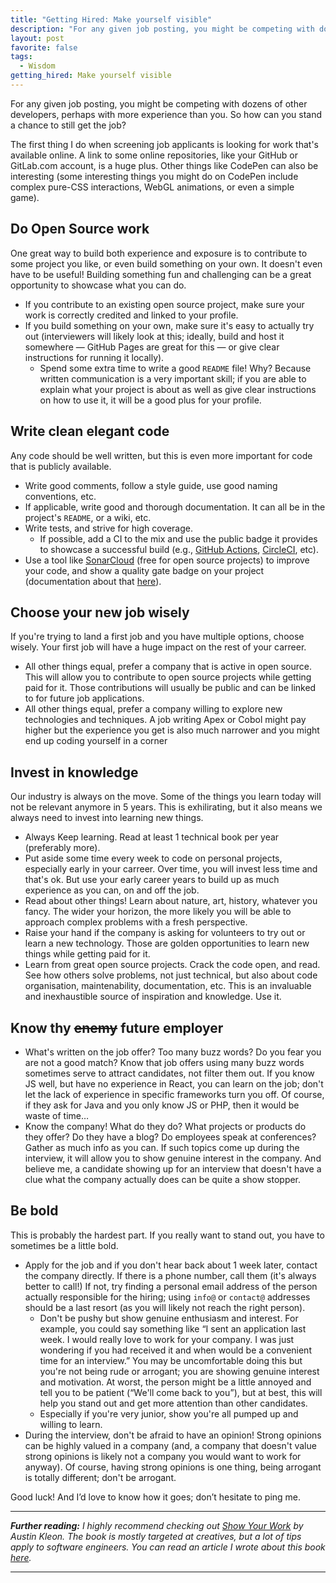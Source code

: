 ```yaml
---
title: "Getting Hired: Make yourself visible"
description: "For any given job posting, you might be competing with dozens of other developers, perhaps with more experience than you. So how can you stand a chance to still get the job?"
layout: post
favorite: false
tags:
  - Wisdom
getting_hired: Make yourself visible
---
```


For any given job posting, you might be competing with dozens of other developers, perhaps with more experience than you. So how can you stand a chance to still get the job?

The first thing I do when screening job applicants is looking for work that's available online. A link to some online repositories, like your GitHub or GitLab.com account, is a huge plus. Other things like CodePen can also be interesting (some interesting things you might do on CodePen include complex pure-CSS interactions, WebGL animations, or even a simple game).

## Do Open Source work
One great way to build both experience and exposure is to contribute to some project you like, or even build something on your own. It doesn't even have to be useful! Building something fun and challenging can be a great opportunity to showcase what you can do.

* If you contribute to an existing open source project, make sure your work is correctly credited and linked to your profile.
* If you build something on your own, make sure it's easy to actually try out (interviewers will likely look at this; ideally, build and host it somewhere &mdash; GitHub Pages are great for this &mdash; or give clear instructions for running it locally).
  * Spend some extra time to write a good `README` file! Why? Because written communication is a very important skill; if you are able to explain what your project is about as well as give clear instructions on how to use it, it will be a good plus for your profile.

## Write clean elegant code
Any code should be well written, but this is even more important for code that is publicly available.

* Write good comments, follow a style guide, use good naming conventions, etc.
* If applicable, write good and thorough documentation. It can all be in the project's `README`, or a wiki, etc.
* Write tests, and strive for high coverage.
  * If possible, add a CI to the mix and use the public badge it provides to showcase a successful build (e.g., [GitHub Actions](https://docs.github.com/en/actions/monitoring-and-troubleshooting-workflows/monitoring-workflows/adding-a-workflow-status-badge), [CircleCI](https://circleci.com/docs/status-badges/), etc).
* Use a tool like [SonarCloud](https://sonarcloud.io/) (free for open source projects) to improve your code, and show a quality gate badge on your project (documentation about that [here](https://docs.sonarsource.com/sonarcloud/managing-your-projects/managing-your-project-as-developer/#using-project-badge)).

## Choose your new job wisely
If you're trying to land a first job and you have multiple options, choose wisely. Your first job will have a huge impact on the rest of your carreer.

* All other things equal, prefer a company that is active in open source. This will allow you to contribute to open source projects while getting paid for it. Those contributions will usually be public and can be linked to for future job applications.
* All other things equal, prefer a company willing to explore new technologies and techniques. A job writing Apex or Cobol might pay higher but the experience you get is also much narrower and you might end up coding yourself in a corner

## Invest in knowledge
Our industry is always on the move. Some of the things you learn today will not be relevant anymore in 5 years. This is exhilirating, but it also means we always need to invest into learning new things.

* Always Keep learning. Read at least 1 technical book per year (preferably more). 
* Put aside some time every week to code on personal projects, especially early in your carreer. Over time, you will invest less time and that's ok. But use your early career years to build up as much experience as you can, on and off the job.
* Read about other things! Learn about nature, art, history, whatever you fancy. The wider your horizon, the more likely you will be able to approach complex problems with a fresh perspective.
* Raise your hand if the company is asking for volunteers to try out or learn a new technology. Those are golden opportunities to learn new things while getting paid for it.
* Learn from great open source projects. Crack the code open, and read. See how others solve problems, not just technical, but also about code organisation, maintenability, documentation, etc. This is an invaluable and inexhaustible source of inspiration and knowledge. Use it.

## Know thy <del>enemy</del> future employer

* What's written on the job offer? Too many buzz words? Do you fear you are not a good match? Know that job offers using many buzz words sometimes serve to attract candidates, not filter them out. If you know JS well, but have no experience in React, you can learn on the job; don't let the lack of experience in specific frameworks turn you off. Of course, if they ask for Java and you only know JS or PHP, then it would be waste of time…
* Know the company! What do they do? What projects or products do they offer? Do they have a blog? Do employees speak at conferences? Gather as much info as you can. If such topics come up during the interview, it will allow you to show genuine interest in the company. And believe me, a candidate showing up for an interview that doesn't have a clue what the company actually does can be quite a show stopper.

## Be bold
This is probably the hardest part. If you really want to stand out, you have to sometimes be a little bold.

* Apply for the job and if you don't hear back about 1 week later, contact the company directly. If there is a phone number, call them (it's always better to call!) If not, try finding a personal email address of the person actually responsible for the hiring; using `info@` or `contact@` addresses should be a last resort (as you will likely not reach the right person).
  * Don't be pushy but show genuine enthusiasm and interest. For example, you could say something like &ldquo;I sent an application last week. I would really love to work for your company. I was just wondering if you had received it and when would be a convenient time for an interview.&rdquo;
  You may be uncomfortable doing this but you're not being rude or arrogant; you are showing genuine interest and motivation. At worst, the person might be a little annoyed and tell you to be patient (&ldquo;We'll come back to you&rdquo;), but at best, this will help you stand out and get more attention than other candidates.
  * Especially if you're very junior, show you're all pumped up and willing to learn.
* During the interview, don't be afraid to have an opinion! Strong opinions can be highly valued in a company (and, a company that doesn't value strong opinions is likely not a company you would want to work for anyway). Of course, having strong opinions is one thing, being arrogant is totally different; don't be arrogant.

Good luck! And I’d love to know how it goes; don’t hesitate to ping me.

---

***Further reading:** I highly recommend checking out [Show Your Work](https://austinkleon.com/show-your-work/) by Austin Kleon. The book is mostly targeted at creatives, but a lot of tips apply to software engineers. You can read an article I wrote about this book [here](/lore/2018/01/15/book-review-show-your-work/).*

---
